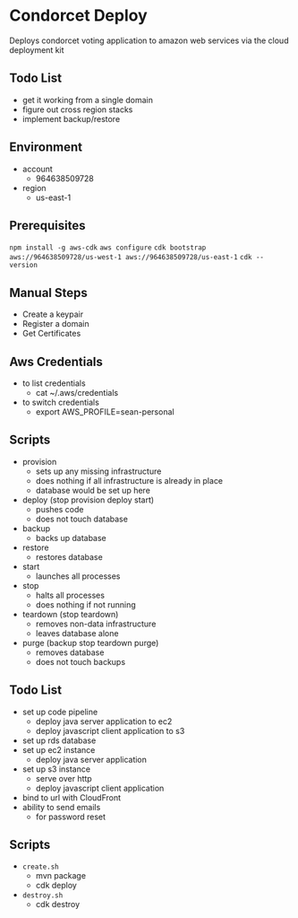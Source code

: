 # Condorcet Deploy
Deploys condorcet voting application to amazon web services via the cloud deployment kit

## Todo List
- get it working from a single domain
- figure out cross region stacks
- implement backup/restore

## Environment
- account
  - 964638509728
- region
  - us-east-1

## Prerequisites

`npm install -g aws-cdk`
`aws configure`
`cdk bootstrap aws://964638509728/us-west-1 aws://964638509728/us-east-1`
`cdk --version`

## Manual Steps
- Create a keypair
- Register a domain
- Get Certificates

## Aws Credentials
- to list credentials
  - cat ~/.aws/credentials
- to switch credentials
  - export AWS_PROFILE=sean-personal


## Scripts
- provision
    - sets up any missing infrastructure
    - does nothing if all infrastructure is already in place
    - database would be set up here
- deploy (stop provision deploy start)
    - pushes code
    - does not touch database
- backup
    - backs up database
- restore
    - restores database
- start
    - launches all processes
- stop
    - halts all processes
    - does nothing if not running
- teardown (stop teardown)
    - removes non-data infrastructure
    - leaves database alone
- purge (backup stop teardown purge)
    - removes database
    - does not touch backups

## Todo List
- set up code pipeline
    - deploy java server application to ec2 
    - deploy javascript client application to s3 
- set up rds database
- set up ec2 instance
    - deploy java server application
- set up s3 instance
    - serve over http
    - deploy javascript client application
- bind to url with CloudFront
- ability to send emails
    - for password reset 

## Scripts
- `create.sh`
    - mvn package
    - cdk deploy
- `destroy.sh`
    - cdk destroy
